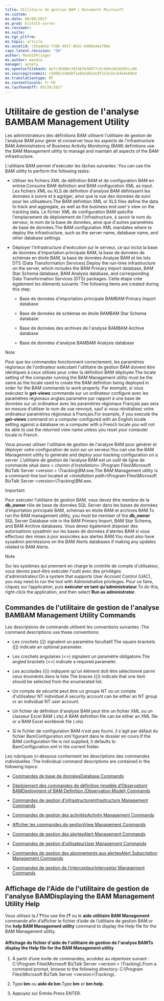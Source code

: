 ```yaml
---
title: Utilitaire de gestion BAM | Documents Microsoft
ms.custom: 
ms.date: 06/08/2017
ms.prod: biztalk-server
ms.reviewer: 
ms.suite: 
ms.tgt_pltfrm: 
ms.topic: article
ms.assetid: c55aabe2-f38b-4917-863c-b408a4eef98e
caps.latest.revision: "50"
author: MandiOhlinger
ms.author: mandia
manager: anneta
ms.openlocfilehash: be7c36900c39f46f636077c5c9d0cb630265cc80
ms.sourcegitcommit: cb908c540d8f1a692d01dc8f313e16cb4b4e696d
ms.translationtype: MT
ms.contentlocale: fr-FR
ms.lasthandoff: 09/20/2017
---
```

# <a name="bam-management-utility"></a><span data-ttu-id="e76bb-102">Utilitaire de gestion de l'analyse BAM</span><span class="sxs-lookup"><span data-stu-id="e76bb-102">BAM Management Utility</span></span>
<span data-ttu-id="e76bb-103">Les administrateurs des définitions BAM utilisent l'utilitaire de gestion de l'analyse BAM pour gérer et conserver tous les aspects de l'infrastructure BAM.</span><span class="sxs-lookup"><span data-stu-id="e76bb-103">Administrators of Business Activity Monitoring (BAM) definitions use the BAM Management utility to manage and maintain all aspects of the BAM infrastructure.</span></span>  
  
 <span data-ttu-id="e76bb-104">L'utilitaire BAM permet d'exécuter les tâches suivantes :</span><span class="sxs-lookup"><span data-stu-id="e76bb-104">You can use the BAM utility to perform the following tasks:</span></span>  
  
-   <span data-ttu-id="e76bb-105">Utiliser les fichiers XML de définition BAM et de configuration BAM en entrée.</span><span class="sxs-lookup"><span data-stu-id="e76bb-105">Consume BAM definition and BAM configuration XML as input.</span></span> <span data-ttu-id="e76bb-106">Les fichiers XML ou XLS de définition d'analyse BAM définissent les données à suivre et à agréger, ainsi que la vue des données de suivi pour les utilisateurs.</span><span class="sxs-lookup"><span data-stu-id="e76bb-106">The BAM definition XML or XLS files define the data to track and aggregate, as well as the business end user's view on the tracking data.</span></span> <span data-ttu-id="e76bb-107">Le fichier XML de configuration BAM spécifie l'emplacement de déploiement de l'infrastructure, à savoir le nom du serveur, le nom de la base de données, ainsi que d'autres paramètres de base de données.</span><span class="sxs-lookup"><span data-stu-id="e76bb-107">The BAM configuration XML mandates where to deploy the infrastructure, such as the server name, database name, and other database settings.</span></span>  
  
-   <span data-ttu-id="e76bb-108">Déployer l'infrastructure d'exécution sur le serveur, ce qui inclut la base de données d'importation principale BAM, la base de données de schémas en étoile BAM, la base de données Analyse BAM et les lots DTS (Data Transformation Services).</span><span class="sxs-lookup"><span data-stu-id="e76bb-108">Deploy the run-time infrastructure on the server, which includes the BAM Primary Import database, BAM Star Schema database, BAM Analysis database, and corresponding Data Transformation Services (DTS) packages.</span></span> <span data-ttu-id="e76bb-109">Cette étape crée également les éléments suivants :</span><span class="sxs-lookup"><span data-stu-id="e76bb-109">The following items are created during this step:</span></span>  
  
    -   <span data-ttu-id="e76bb-110">Base de données d'importation principale BAM</span><span class="sxs-lookup"><span data-stu-id="e76bb-110">BAM Primary Import database</span></span>  
  
    -   <span data-ttu-id="e76bb-111">Base de données de schémas en étoile BAM</span><span class="sxs-lookup"><span data-stu-id="e76bb-111">BAM Star Schema database</span></span>  
  
    -   <span data-ttu-id="e76bb-112">Base de données des archives de l'analyse BAM</span><span class="sxs-lookup"><span data-stu-id="e76bb-112">BAM Archive database</span></span>  
  
    -   <span data-ttu-id="e76bb-113">Base de données d'analyse BAM</span><span class="sxs-lookup"><span data-stu-id="e76bb-113">BAM Analysis database</span></span>  
  
> [!NOTE]
>  <span data-ttu-id="e76bb-114">Pour que les commandes fonctionnent correctement, les paramètres régionaux de l'ordinateur exécutant l'utilitaire de gestion BAM doivent être identiques à ceux utilisés pour créer la définition BAM déployée.</span><span class="sxs-lookup"><span data-stu-id="e76bb-114">The locale setting of the computer running the BAM Management utility must be the same as the locale used to create the BAM definition being deployed in order for the BAM commands to work properly.</span></span> <span data-ttu-id="e76bb-115">Par exemple, si vous exécutez le **get-views** commande sur un ordinateur configuré avec les paramètres régionaux anglais paramètre par rapport à une base de données sur un ordinateur avec les paramètres régionaux Français pas sera en mesure d’utiliser le nom de vue renvoyé, sauf si vous réinitialisez votre ordinateur paramètres régionaux à Français.</span><span class="sxs-lookup"><span data-stu-id="e76bb-115">For example, if you execute the **get-views** command on a computer configured with an English locale setting against a database on a computer with a French locale you will not be able to use the returned view name unless you reset your computer locale to French.</span></span>  
  
 <span data-ttu-id="e76bb-116">Vous pouvez utiliser l'utilitaire de gestion de l'analyse BAM pour générer et déployer votre configuration de suivi sur un serveur.</span><span class="sxs-lookup"><span data-stu-id="e76bb-116">You can use the BAM Management utility to generate and deploy your tracking configuration on a server.</span></span> <span data-ttu-id="e76bb-117">L’utilitaire de gestion de l’analyse BAM est un outil de ligne de commande situé dans \< *chemin d’installation*> \Program Files\Microsoft BizTalk Server \<version > \Tracking\BM.exe.</span><span class="sxs-lookup"><span data-stu-id="e76bb-117">The BAM Management utility is a command-line tool located at \<*installation path*>\Program Files\Microsoft BizTalk Server \<version>\Tracking\BM.exe.</span></span>  
  
> [!IMPORTANT]
>  <span data-ttu-id="e76bb-118">Pour exécuter l’utilitaire de gestion BAM, vous devez être membre de la **db_owner** rôle de base de données SQL Server dans les bases de données d’importation principale BAM, schémas en étoile BAM et archives BAM.</span><span class="sxs-lookup"><span data-stu-id="e76bb-118">To run the BAM management utility, you must be member of the **db_owner** SQL Server Database role in the BAM Primary Import, BAM Star Schema, and BAM Archive databases.</span></span> <span data-ttu-id="e76bb-119">Vous devez également disposer des autorisations sysadmin sur les bases de données d'alertes BAM si vous effectuez des mises à jour associées aux alertes BAM.</span><span class="sxs-lookup"><span data-stu-id="e76bb-119">You must also have sysadmin permissions on the BAM Alerts databases if making any updates related to BAM Alerts.</span></span>  
  
> [!NOTE]
>  <span data-ttu-id="e76bb-120">Sur les systèmes qui prennent en charge le contrôle de compte d'utilisateur, vous devrez peut-être exécuter l'outil avec des privilèges d'administrateur.</span><span class="sxs-lookup"><span data-stu-id="e76bb-120">On a system that supports User Account Control (UAC), you may need to run the tool with Administrative privileges.</span></span> <span data-ttu-id="e76bb-121">Pour ce faire, cliquez sur l’application, puis **exécuter en tant qu’administrateur**.</span><span class="sxs-lookup"><span data-stu-id="e76bb-121">To do this, right-click the application, and then select **Run as administrator**.</span></span>  
  
## <a name="bam-management-utility-commands"></a><span data-ttu-id="e76bb-122">Commandes de l'utilitaire de gestion de l'analyse BAM</span><span class="sxs-lookup"><span data-stu-id="e76bb-122">BAM Management Utility Commands</span></span>  
 <span data-ttu-id="e76bb-123">Les descriptions de commande utilisent les conventions suivantes :</span><span class="sxs-lookup"><span data-stu-id="e76bb-123">The command descriptions use these conventions:</span></span>  
  
-   <span data-ttu-id="e76bb-124">Les crochets ([]) signalent un paramètre facultatif.</span><span class="sxs-lookup"><span data-stu-id="e76bb-124">The square brackets ([]) indicate an optional parameter.</span></span>  
  
-   <span data-ttu-id="e76bb-125">Les crochets angulaires (<>) signalent un paramètre obligatoire.</span><span class="sxs-lookup"><span data-stu-id="e76bb-125">The angled brackets (<>) indicate a required parameter.</span></span>  
  
-   <span data-ttu-id="e76bb-126">Les accolades ({}) indiquent qu'un élément doit être sélectionné parmi ceux énumérés dans la liste.</span><span class="sxs-lookup"><span data-stu-id="e76bb-126">The braces ({}) indicate that one item should be selected from the enumerated list.</span></span>  
  
-   <span data-ttu-id="e76bb-127">Un compte de sécurité peut être un groupe NT ou un compte d'utilisateur NT individuel.</span><span class="sxs-lookup"><span data-stu-id="e76bb-127">A security account can be either an NT group or an individual NT user account.</span></span>  
  
-   <span data-ttu-id="e76bb-128">Un fichier de définition d'analyse BAM peut être un fichier XML ou un classeur Excel BAM (.xls).</span><span class="sxs-lookup"><span data-stu-id="e76bb-128">A BAM definition file can be either an XML file or a BAM Excel workbook file (.xls).</span></span>  
  
-   <span data-ttu-id="e76bb-129">Si le fichier de configuration BAM n'est pas fourni, il s'agit par défaut du fichier BamConfiguration.xml figurant dans le dossier en cours.</span><span class="sxs-lookup"><span data-stu-id="e76bb-129">If the BAM configuration file is not supplied, it defaults to BamConfiguration.xml in the current folder.</span></span>  
  
 <span data-ttu-id="e76bb-130">Les rubriques ci-dessous contiennent les descriptions des commandes individuelles :</span><span class="sxs-lookup"><span data-stu-id="e76bb-130">The Individual command descriptions are contained in the following topics:</span></span>  
  
-   [<span data-ttu-id="e76bb-131">Commandes de base de données</span><span class="sxs-lookup"><span data-stu-id="e76bb-131">Database Commands</span></span>](../core/database-commands.md)  
  
-   [<span data-ttu-id="e76bb-132">Déploiement des commandes de définition (modèle d’Observation) BAM</span><span class="sxs-lookup"><span data-stu-id="e76bb-132">Deployment of BAM Definition (Observation Model) Commands</span></span>](../core/deployment-of-bam-definition-observation-model-commands.md)  
  
-   [<span data-ttu-id="e76bb-133">Commandes de gestion d’infrastructure</span><span class="sxs-lookup"><span data-stu-id="e76bb-133">Infrastructure Management Commands</span></span>](../core/infrastructure-management-commands.md)  
  
-   [<span data-ttu-id="e76bb-134">Commandes de gestion des activités</span><span class="sxs-lookup"><span data-stu-id="e76bb-134">Activity Management Commands</span></span>](../core/activity-management-commands.md)  
  
-   [<span data-ttu-id="e76bb-135">Afficher les commandes de gestion</span><span class="sxs-lookup"><span data-stu-id="e76bb-135">View Management Commands</span></span>](../core/view-management-commands.md)  
  
-   [<span data-ttu-id="e76bb-136">Commandes de gestion des alertes</span><span class="sxs-lookup"><span data-stu-id="e76bb-136">Alert Management Commands</span></span>](../core/alert-management-commands.md)  
  
-   [<span data-ttu-id="e76bb-137">Commandes de gestion d’utilisateur</span><span class="sxs-lookup"><span data-stu-id="e76bb-137">User Management Commands</span></span>](../core/user-management-commands.md)  
  
-   [<span data-ttu-id="e76bb-138">Commandes de gestion des abonnements aux alertes</span><span class="sxs-lookup"><span data-stu-id="e76bb-138">Alert Subscription Management Commands</span></span>](../core/alert-subscription-management-commands.md)  
  
-   [<span data-ttu-id="e76bb-139">Commandes de gestion de l’intercepteur</span><span class="sxs-lookup"><span data-stu-id="e76bb-139">Interceptor Management Commands</span></span>](../core/interceptor-management-commands.md)  
  
## <a name="displaying-the-bam-management-utility-help"></a><span data-ttu-id="e76bb-140">Affichage de l'Aide de l'utilitaire de gestion de l'analyse BAM</span><span class="sxs-lookup"><span data-stu-id="e76bb-140">Displaying the BAM Management Utility Help</span></span>  
 <span data-ttu-id="e76bb-141">Vous utilisez la **/ ?**</span><span class="sxs-lookup"><span data-stu-id="e76bb-141">You use the **/?**</span></span> <span data-ttu-id="e76bb-142">ou le **aide utilitaire BAM Management** commande afin d’afficher le fichier d’aide de l’utilitaire de gestion BAM.</span><span class="sxs-lookup"><span data-stu-id="e76bb-142">or the **help BAM Management utility** command to display the Help file for the BAM Management utility.</span></span>  
  
#### <a name="to-display-the-help-file-for-the-bam-management-utility"></a><span data-ttu-id="e76bb-143">Affichage du fichier d'aide de l'utilitaire de gestion de l'analyse BAM</span><span class="sxs-lookup"><span data-stu-id="e76bb-143">To display the Help file for the BAM Management utility</span></span>  
  
1.  <span data-ttu-id="e76bb-144">À partir d’une invite de commandes, accédez au répertoire suivant : C:\Program Files\Microsoft BizTalk Server \<version > \Tracking\\.</span><span class="sxs-lookup"><span data-stu-id="e76bb-144">From a command prompt, browse to the following directory: C:\Program Files\Microsoft BizTalk Server \<version>\Tracking\\.</span></span>  
  
2.  <span data-ttu-id="e76bb-145">Type **bm** ou **aide de bm**.</span><span class="sxs-lookup"><span data-stu-id="e76bb-145">Type **bm** or **bm help**.</span></span>  
  
3.  <span data-ttu-id="e76bb-146">Appuyez sur Entrée.</span><span class="sxs-lookup"><span data-stu-id="e76bb-146">Press ENTER.</span></span>